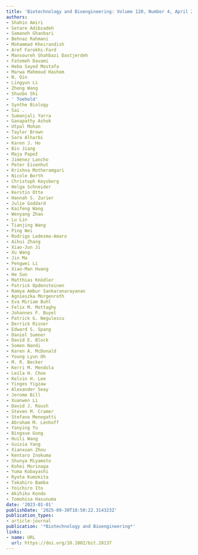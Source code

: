 ```yaml
---
title: 'Biotechnology and Bioengineering: Volume 120, Number 4, April 2023'
authors:
- Shahin Amiri
- Setare Adibzadeh
- Samaneh Ghanbari
- Behnaz Rahmani
- Mohammad Kheirandish
- Aref Farokhi‐Fard
- Mansoureh Shahbazi Dastjerdeh
- Fatemeh Davami
- Heba Sayed Mostafa
- Marwa Mahmoud Hashem
- N. Qin
- Lingyun Li
- Zheng Wang
- Shuobo Shi
- ' Toehold'
- Synthe Biology
- Sai .
- Sumanjali Yarra
- Ganapathy Ashok
- Utpal Mohan
- Taylor Brown
- Sara Alharbi
- Karen J. Ho
- Bin Jiang
- Maja Papež
- Jiménez Lancho
- Peter Eisenhut
- Krishna Motheramgari
- Nicole Borth
- Christoph Keysberg
- Helga Schneider
- Kerstin Otte
- Hannah S. Zurier
- Julie Goddard
- Kaifeng Wang
- Wenyang Zhao
- Lu Lin
- Tianjing Wang
- Ping Wei
- Rodrigo Ledesma‐Amaro
- Aihui Zhang
- Xiao‐Jun Ji
- Xu Wang
- Jin Ma
- Pengwei Li
- Xiao-Man Huang
- He Sun
- Matthias Knödler
- Patrick Opdensteinen
- Ramya Ambur Sankaranarayanan
- Agnieszka Morgenroth
- Eva Miriam Buhl
- Felix M. Mottaghy
- Johannes F. Buyel
- Patrick G. Negulescu
- Derrick Risner
- Edward S. Spang
- Daniel Sumner
- David E. Block
- Somen Nandi
- Karen A. McDonald
- Young Lyun Oh
- M. R. Becker
- Kerri M. Mendola
- Leila H. Choe
- Kelvin H. Lee
- Yinges Yigzaw
- Alexander Seay
- Jerome Bill
- Xuanwen Li
- David J. Roush
- Steven M. Cramer
- Stefano Menegatti
- Abraham M. Lenhoff
- Yanying Yu
- Bingxue Gong
- Huili Wang
- Guixia Yang
- Xianxuan Zhou
- Kentaro Inokuma
- Shunya Miyamoto
- Kohei Morinaga
- Yuma Kobayashi
- Ryota Kumokita
- Takahiro Bamba
- Yoichiro Ito
- Akihiko Kondo
- Tomohisa Hasunuma
date: '2023-01-01'
publishDate: '2025-09-30T18:50:22.314323Z'
publication_types:
- article-journal
publication: '*Biotechnology and Bioengineering*'
links:
- name: URL
  url: https://doi.org/10.1002/bit.28137
---
```

